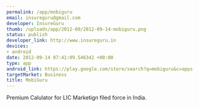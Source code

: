 ```yaml
--- 
permalink: /app/mobiguru
email: insureguru@gmail.com
developer: InsureGuru
thumb: /uploads/app/2012-09/2012-09-14-mobiguru.png
status: publish
developer_link: http://www.insureguru.in
devices: 
- android
date: 2012-09-14 07:41:09.546342 +00:00
type: app
android_link: https://play.google.com/store/search?q=mobiguru&c=apps
targetMarket: Business
title: MobiGuru
---
```


Premium Calulator for LIC Marketign filed force in India.
